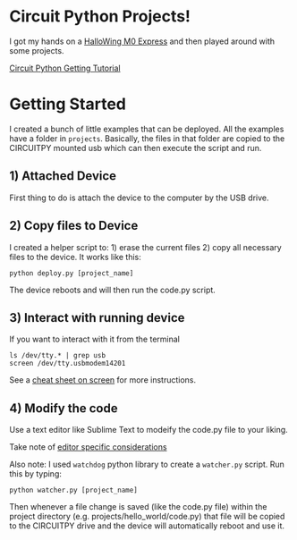 # Circuit Python Projects!

I got my hands on a [HalloWing M0 Express](https://circuitpython.org/board/hallowing_m0_express/) and then played around with some projects. 


[Circuit Python Getting Tutorial](https://learn.adafruit.com/welcome-to-circuitpython)


# Getting Started

I created a bunch of little examples that can be deployed. All the examples have a folder in `projects`. Basically, the files in that folder are copied to the CIRCUITPY mounted usb which can then execute the script and run. 


## 1) Attached Device

First thing to do is attach the device to the computer by the USB drive. 


## 2) Copy files to Device

I created a helper script to: 1) erase the current files 2) copy all necessary files to the device. It works like this:


```
python deploy.py [project_name]
```

The device reboots and will then run the code.py script. 


## 3) Interact with running device

If you want to interact with it from the terminal 


```
ls /dev/tty.* | grep usb
screen /dev/tty.usbmodem14201
```

See a [cheat sheet on screen](http://aperiodic.net/screen/quick_reference) for more instructions.


## 4) Modify the code

Use a text editor like Sublime Text to modeify the code.py file to your liking.


Take note of [editor specific considerations](https://learn.adafruit.com/welcome-to-circuitpython/creating-and-editing-code)


Also note: I used `watchdog` python library to create a `watcher.py` script. Run this by typing:

```
python watcher.py [project_name]

```

Then whenever a file change is saved (like the code.py file) within the project directory (e.g. projects/hello_world/code.py) that file will be copied to the CIRCUITPY drive and the device will automatically reboot and use it. 








